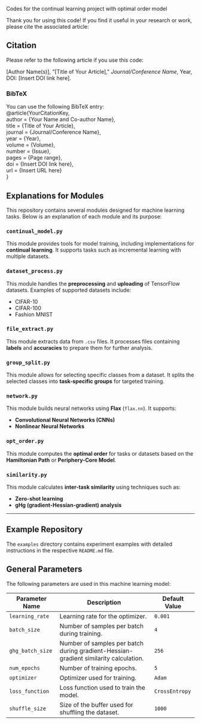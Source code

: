 Codes for the continual learning project with optimal order model

Thank you for using this code! If you find it useful in your research or work, please cite the associated article:

## Citation
Please refer to the following article if you use this code:

[Author Name(s)], "[Title of Your Article]," *Journal/Conference Name*, Year, DOI: [Insert DOI link here].

### BibTeX
You can use the following BibTeX entry: \
@article{YourCitationKey, \
  author    = {Your Name and Co-author Name}, \
  title     = {Title of Your Article}, \
  journal   = {Journal/Conference Name}, \
  year      = {Year}, \
  volume    = {Volume}, \
  number    = {Issue}, \
  pages     = {Page range}, \
  doi       = {Insert DOI link here}, \
  url       = {Insert URL here} \
}

## Explanations for Modules

This repository contains several modules designed for machine learning tasks. Below is an explanation of each module and its purpose:

### `continual_model.py`
This module provides tools for model training, including implementations for **continual learning**. It supports tasks such as incremental learning with multiple datasets.

### `dataset_process.py`
This module handles the **preprocessing** and **uploading** of TensorFlow datasets. Examples of supported datasets include:
- CIFAR-10
- CIFAR-100
- Fashion MNIST

### `file_extract.py`
This module extracts data from `.csv` files. It processes files containing **labels** and **accuracies** to prepare them for further analysis.

### `group_split.py`
This module allows for selecting specific classes from a dataset. It splits the selected classes into **task-specific groups** for targeted training.

### `network.py`
This module builds neural networks using **Flax** (`flax.nn`). It supports:
- **Convolutional Neural Networks (CNNs)**
- **Nonlinear Neural Networks**

### `opt_order.py`
This module computes the **optimal order** for tasks or datasets based on the **Hamiltonian Path** or **Periphery-Core Model**.

### `similarity.py`
This module calculates **inter-task similarity** using techniques such as:
- **Zero-shot learning**
- **gHg (gradient-Hessian-gradient) analysis**

---

## Example Repository
The `examples` directory contains experiment examples with detailed instructions in the respective `README.md` file.

## General Parameters

The following parameters are used in this machine learning model:

| Parameter Name     | Description                                   | Default Value |
|--------------------|-----------------------------------------------|---------------|
| `learning_rate`    | Learning rate for the optimizer.             | `0.001`       |
| `batch_size`       | Number of samples per batch during training. | `4`        |
| `ghg_batch_size`       | Number of samples per batch during gradient-Hessian-gradient  similarity calculation. | `256`        |
| `num_epochs`       | Number of training epochs.                   | `5`         |
| `optimizer`        | Optimizer used for training.                 | `Adam`        |
| `loss_function`    | Loss function used to train the model.       | `CrossEntropy`|
| `shuffle_size`     | Size of the buffer used for shuffling the dataset.| `1000`       |

